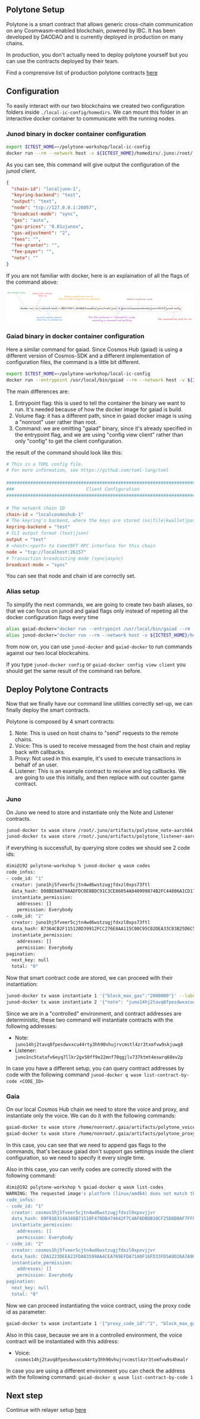 ## Polytone Setup

Polytone is a smart contract that allows generic cross-chain communication on any Cosmwasm-enabled blockchain, powered by IBC. It has been developed by DAODAO and is currently deployed in production on many chains.

In production, you don't actually need to deploy polytone yourself but you can use the contracts deployed by their team.

Find a comprensive list of production polytone contracts [here](https://github.com/DA0-DA0/dao-dao-ui/blob/development/packages/utils/constants/polytone.json)

## Configuration

To easily interact with our two blockchains we created two configuration folders inside `./local-ic-config/homedirs`.
We can mount this folder in an interactive docker container to communicate with the running nodes.

### Junod binary in docker container configuration

```bash
export ICTEST_HOME=~/polytone-workshop/local-ic-config
docker run --rm --network host -v ${ICTEST_HOME}/homedirs/.juno:/root/.juno -it ghcr.io/cosmoscontracts/juno:v24.0.0 junod config
```

As you can see, this command will give output the configuration of the junod client.

```json
{
  "chain-id": "localjuno-1",
  "keyring-backend": "test",
  "output": "text",
  "node": "tcp://127.0.0.1:26057",
  "broadcast-mode": "sync",
  "gas": "auto",
  "gas-prices": "0.01ujunox",
  "gas-adjustment": "2",
  "fees": "",
  "fee-granter": "",
  "fee-payer": "",
  "note": ""
}
```

If you are not familiar with docker, here is an explaination of all the flags of the command above:

![junod command inside docker interactive container](./images/3-junod-docker-it.png)

### Gaiad binary in docker container configuration

Here a similar command for gaiad. Since Cosmos Hub (gaiad) is using a different version of Cosmos-SDK and a different implementation of configuration files, the command is a little bit different.

```bash
export ICTEST_HOME=~/polytone-workshop/local-ic-config
docker run --entrypoint /usr/local/bin/gaiad --rm --network host -v ${ICTEST_HOME}/homedirs/.gaia:/home/nonroot/.gaia -it ghcr.io/cosmos/gaia:v21.0.1 config view client
```

The main differences are:

1. Entrypoint flag: this is used to tell the container the binary we want to run. It's needed because of how the docker image for gaiad is build.
1. Volume flag: it has a different path, since in gaiad docker image is using a "nonroot" user rather than root.
1. Command: we are omitting "gaiad" binary, since it's already specified in the entrypoint flag, and we are using "config view client" rather than only "config" to get the client configuration.

the result of the command should look like this:

```toml
# This is a TOML config file.
# For more information, see https://github.com/toml-lang/toml

###############################################################################
###                           Client Configuration                          ###
###############################################################################

# The network chain ID
chain-id = "localcosmoshub-1"
# The keyring's backend, where the keys are stored (os|file|kwallet|pass|test|memory)
keyring-backend = "test"
# CLI output format (text|json)
output = "text"
# <host>:<port> to CometBFT RPC interface for this chain
node = "tcp://localhost:26157"
# Transaction broadcasting mode (sync|async)
broadcast-mode = "sync"
```

You can see that node and chain id are correctly set.

### Alias setup

To simplify the next commands, we are going to create two bash aliases, so that we can focus on junod and gaiad flags only instead of repeting all the docker configuration flags every time

```bash
alias gaiad-docker="docker run --entrypoint /usr/local/bin/gaiad --rm --network host -v ${ICTEST_HOME}/homedirs/.gaia:/home/nonroot/.gaia -it ghcr.io/cosmos/gaia:v21.0.1"
alias junod-docker="docker run --rm --network host -v ${ICTEST_HOME}/homedirs/.juno:/root/.juno -it ghcr.io/cosmoscontracts/juno:v24.0.0 junod"
```

from now on, you can use `junod-docker` and `gaiad-docker` to run commands against our two local blockcahins.

If you type `junod-docker config` or `gaiad-docker config view client` you should get the same result of the command ran before.

## Deploy Polytone Contracts

Now that we finally have our command line utilities correctly set-up, we can finally deploy the smart contracts.

Polytone is composed by 4 smart contracts:

1. Note: This is used on host chains to "send" requests to the remote chains.
2. Voice: This is used to receive messaged from the host chain and replay back with callbacks.
3. Proxy: Not used in this example, it's used to execute transactions in behalf of an user.
4. Listener: This is an example contract to receive and log callbacks. We are going to use this initially, and then replace with out counter game contract.

### Juno

On Juno we need to store and instantiate only the Note and Listener contracts.

```bash
junod-docker tx wasm store /root/.juno/artifacts/polytone_note-aarch64.wasm --from acc1 -y
junod-docker tx wasm store /root/.juno/artifacts/polytone_listener-aarch64.wasm --from acc1 -y
```

if everything is successfull, by querying store codes we should see 2 code ids:

```bash
dimi@192 polytone-workshop % junod-docker q wasm codes
code_infos:
- code_id: "1"
  creator: juno1hj5fveer5cjtn4wd6wstzugjfdxzl0xps73ftl
  data_hash: D08BE8A070AADFDC0E8BDC91C3CE86054A840999874B2FC44806A1CD17611E98
  instantiate_permission:
    addresses: []
    permission: Everybody
- code_id: "2"
  creator: juno1hj5fveer5cjtn4wd6wstzugjfdxzl0xps73ftl
  data_hash: B7364CB2F115120D39912FCC276E8AA115C00C95C02DEA33C83B25D6C5A141E4
  instantiate_permission:
    addresses: []
    permission: Everybody
pagination:
  next_key: null
  total: "0"
```

Now that smart contract code are stored, we can proceed with their instantiation:

```bash
junod-docker tx wasm instantiate 1 '{"block_max_gas":"2000000"}' --label "polytone_note_to_hub" --no-admin -y --from acc1
junod-docker tx wasm instantiate 2 '{"note": "juno14hj2tavq8fpesdwxxcu44rty3hh90vhujrvcmstl4zr3txmfvw9skjuwg8"}' --label "polytone_listener_from_hub" --no-admin --from acc1 -y
```

Since we are in a "controlled" environment, and contract addresses are deterministic, these two command will instantiate contracts with the following addresses:

- Note: `juno14hj2tavq8fpesdwxxcu44rty3hh90vhujrvcmstl4zr3txmfvw9skjuwg8`
- Listener: `juno1nc5tatafv6eyq7llkr2gv50ff9e22mnf70qgjlv737ktmt4eswrq68ev2p`

In case you have a different setup, you can query contract addresses by code with the following command `junod-docker q wasm list-contract-by-code <CODE_ID>`

### Gaia

On our local Cosmos Hub chain we need to store the voice and proxy, and instantiate only the voice. We can do it with the following commands:

```bash
gaiad-docker tx wasm store /home/nonroot/.gaia/artifacts/polytone_voice-aarch64.wasm --from acc1 --gas auto --gas-adjustment 2 --gas-prices 1uatomx -y
gaiad-docker tx wasm store /home/nonroot/.gaia/artifacts/polytone_proxy-aarch64.wasm --from acc1 --gas auto --gas-adjustment 2 --gas-prices 1uatomx -y
```

In this case, you can see that we need to append gas flags to the commands, that's because gaiad don't support gas settings inside the client configuration, so we need to specify it every single time.

Also in this case, you can verify codes are correctly stored with the following command:

```bash
dimi@192 polytone-workshop % gaiad-docker q wasm list-codes
WARNING: The requested image's platform (linux/amd64) does not match the detected host platform (linux/arm64/v8) and no specific platform was requested
code_infos:
- code_id: "1"
  creator: cosmos1hj5fveer5cjtn4wd6wstzugjfdxzl0xpxvjjvr
  data_hash: 69F016314A346B71510F470DB474642F7C4AF6DBDB10CF25D8DBAF7FF81829B9
  instantiate_permission:
    addresses: []
    permission: Everybody
- code_id: "2"
  creator: cosmos1hj5fveer5cjtn4wd6wstzugjfdxzl0xpxvjjvr
  data_hash: CDA1223DEEA22FDA83599AA4CEA769EFDA71A0F16FD33FD5A9D26A7A9049FE20
  instantiate_permission:
    addresses: []
    permission: Everybody
pagination:
  next_key: null
  total: "0"
```

Now we can proceed instantiating the voice contract, using the proxy code id as parameter:

```bash
gaiad-docker tx wasm instantiate 1 '{"proxy_code_id":"2", "block_max_gas":"2000000"}' --label "polytone_voice_from_juno" --no-admin --gas auto --gas-adjustment 2 --gas-prices 1uatomx -y --from acc1
```

Also in this case, because we are in a controlled environment, the voice contract will be instantiated with this address:

- Voice: `cosmos14hj2tavq8fpesdwxxcu44rty3hh90vhujrvcmstl4zr3txmfvw9s4hmalr`

In case you are using a different environment you can check the address with the following command: `gaiad-docker q wasm list-contract-by-code 1`

## Next step

Continue with relayer setup [here](./4-relayer.md)
